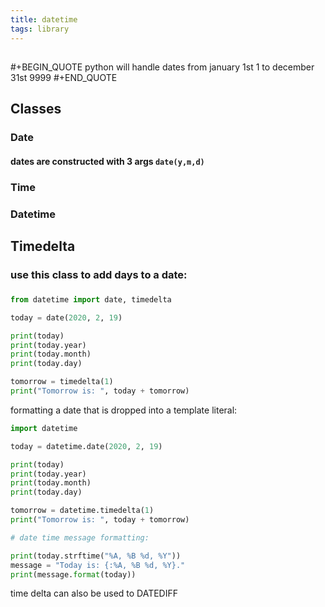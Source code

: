 ```yaml
---
title: datetime
tags: library
---
```


## 
#+BEGIN_QUOTE
python will handle dates from january 1st 1 to december 31st 9999
#+END_QUOTE
## **Classes**
### Date
#### dates are constructed with 3 args `date(y,m,d)`
### Time
### Datetime
## **Timedelta**
### use this class to add days to a date:
###
```python
from datetime import date, timedelta

today = date(2020, 2, 19)

print(today)
print(today.year)
print(today.month)
print(today.day)

tomorrow = timedelta(1)
print("Tomorrow is: ", today + tomorrow)
```

formatting a date that is dropped into a template literal:

```python
import datetime

today = datetime.date(2020, 2, 19)

print(today)
print(today.year)
print(today.month)
print(today.day)

tomorrow = datetime.timedelta(1)
print("Tomorrow is: ", today + tomorrow)

# date time message formatting:

print(today.strftime("%A, %B %d, %Y"))
message = "Today is: {:%A, %B %d, %Y}."
print(message.format(today))
```

time delta can also be used to DATEDIFF
